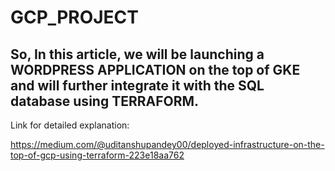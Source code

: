 # GCP_PROJECT

## So, In this article, we will be launching a WORDPRESS APPLICATION on the top of GKE and will further integrate it with the SQL database using TERRAFORM.

Link for detailed explanation:

https://medium.com/@uditanshupandey00/deployed-infrastructure-on-the-top-of-gcp-using-terraform-223e18aa762
